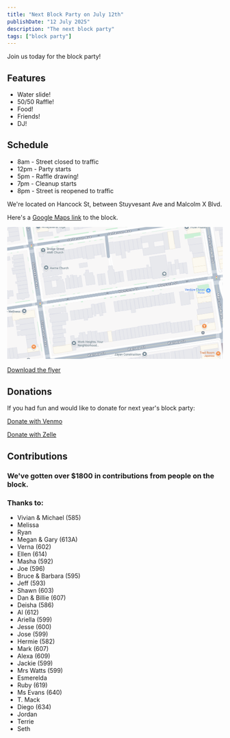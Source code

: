 ```yaml
---
title: "Next Block Party on July 12th"
publishDate: "12 July 2025"
description: "The next block party"
tags: ["block party"]
---
```


Join us today for the block party!

## Features

* Water slide!
* 50/50 Raffle!
* Food!
* Friends!
* DJ!

## Schedule

* 8am  - Street closed to traffic
* 12pm - Party starts
* 5pm - Raffle drawing!
* 7pm  - Cleanup starts
* 8pm  - Street is reopened to traffic

We're located on Hancock St, between Stuyvesant Ave and Malcolm X Blvd.

Here's a [Google Maps link](https://www.google.com/maps/place/600+Hancock+St,+Brooklyn,+NY+11233/@40.680123,-73.935456,17z/data=!3m1!4b1!4m6!3m5!1s0x89c2f5d8e7f9a0b7:0x2c8d6c8e9f8b2f3!8m2!3d40.680123!4d-73.9332673!16s%2Fg%2F11c1lqv_5) to the block.

![](./map.png)

[Download the flyer](/2025-flyer.pdf)

## Donations

If you had fun and would like to donate for next year's block party:

[Donate with Venmo](https://account.venmo.com/u/mshick)

[Donate with Zelle](https://enroll.zellepay.com/qr-codes?data=eyJhY3Rpb24iOiJwYXltZW50IiwidG9rZW4iOiJtQHNoaWNrLnVzIiwibmFtZSI6Ik1pY2hhZWwgU2hpY2sifQ==)

## Contributions

### We've gotten over $1800 in contributions from people on the block.

### Thanks to:

- Vivian & Michael (585)
- Melissa
- Ryan
- Megan & Gary (613A)
- Verna (602)
- Ellen (614)
- Masha (592)
- Joe (596)
- Bruce & Barbara (595)
- Jeff (593)
- Shawn (603)
- Dan & Billie (607)
- Deisha (586)
- Al (612)
- Ariella (599)
- Jesse (600)
- Jose (599)
- Hermie (582)
- Mark (607)
- Alexa (609)
- Jackie (599)
- Mrs Watts (599)
- Esmerelda
- Ruby (619)
- Ms Evans (640)
- T. Mack
- Diego (634)
- Jordan
- Terrie
- Seth
